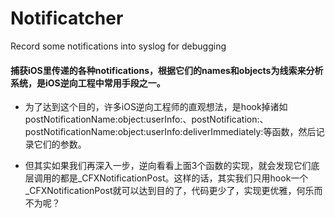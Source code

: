 # Notificatcher
Record some notifications into syslog for debugging
#### 捕获iOS里传递的各种notifications，根据它们的names和objects为线索来分析系统，是iOS逆向工程中常用手段之一。


* 为了达到这个目的，许多iOS逆向工程师的直观想法，是hook掉诸如postNotificationName:object:userInfo:、postNotification:、postNotificationName:object:userInfo:deliverImmediately:等函数，然后记录它们的参数。

* 但其实如果我们再深入一步，逆向看看上面3个函数的实现，就会发现它们底层调用的都是_CFXNotificationPost。这样的话，其实我们只用hook一个_CFXNotificationPost就可以达到目的了，代码更少了，实现更优雅，何乐而不为呢？
